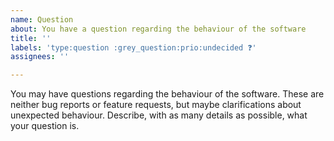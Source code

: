 ```yaml
---
name: Question
about: You have a question regarding the behaviour of the software
title: ''
labels: 'type:question :grey_question:prio:undecided ❓'
assignees: ''

---
```


You may have questions regarding the behaviour of the software. These are neither bug reports or feature requests, but maybe clarifications about unexpected behaviour. Describe, with as many details as possible, what your question is.
